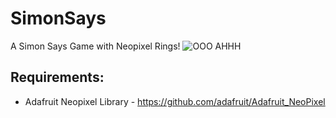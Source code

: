 # SimonSays
A Simon Says Game with Neopixel Rings!
![OOO AHHH](https://www.google.com/url?sa=i&rct=j&q=&esrc=s&source=images&cd=&ved=2ahUKEwiEqvntltzdAhVOITQIHVtIBNcQjRx6BAgBEAU&url=https%3A%2F%2Fgiphy.com%2Fgifs%2Ftoy-story-nVXzt7FSJlX7W&psig=AOvVaw3mEQFQzyntETCgjo3DPjQQ&ust=1538171750162566)

## Requirements:

* Adafruit Neopixel Library - https://github.com/adafruit/Adafruit_NeoPixel

